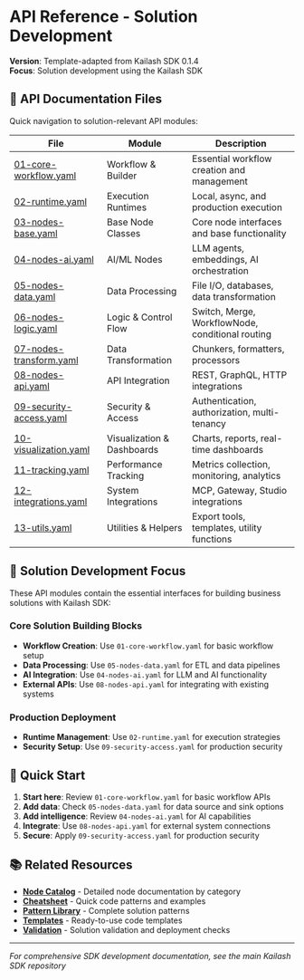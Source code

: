 # API Reference - Solution Development

**Version**: Template-adapted from Kailash SDK 0.1.4  
**Focus**: Solution development using the Kailash SDK

## 📁 API Documentation Files

Quick navigation to solution-relevant API modules:

| File | Module | Description |
|------|--------|-------------|
| [01-core-workflow.yaml](01-core-workflow.yaml) | Workflow & Builder | Essential workflow creation and management |
| [02-runtime.yaml](02-runtime.yaml) | Execution Runtimes | Local, async, and production execution |
| [03-nodes-base.yaml](03-nodes-base.yaml) | Base Node Classes | Core node interfaces and base functionality |
| [04-nodes-ai.yaml](04-nodes-ai.yaml) | AI/ML Nodes | LLM agents, embeddings, AI orchestration |
| [05-nodes-data.yaml](05-nodes-data.yaml) | Data Processing | File I/O, databases, data transformation |
| [06-nodes-logic.yaml](06-nodes-logic.yaml) | Logic & Control Flow | Switch, Merge, WorkflowNode, conditional routing |
| [07-nodes-transform.yaml](07-nodes-transform.yaml) | Data Transformation | Chunkers, formatters, processors |
| [08-nodes-api.yaml](08-nodes-api.yaml) | API Integration | REST, GraphQL, HTTP integrations |
| [09-security-access.yaml](09-security-access.yaml) | Security & Access | Authentication, authorization, multi-tenancy |
| [10-visualization.yaml](10-visualization.yaml) | Visualization & Dashboards | Charts, reports, real-time dashboards |
| [11-tracking.yaml](11-tracking.yaml) | Performance Tracking | Metrics collection, monitoring, analytics |
| [12-integrations.yaml](12-integrations.yaml) | System Integrations | MCP, Gateway, Studio integrations |
| [13-utils.yaml](13-utils.yaml) | Utilities & Helpers | Export tools, templates, utility functions |

## 🎯 Solution Development Focus

These API modules contain the essential interfaces for building business solutions with Kailash SDK:

### Core Solution Building Blocks
- **Workflow Creation**: Use `01-core-workflow.yaml` for basic workflow setup
- **Data Processing**: Use `05-nodes-data.yaml` for ETL and data pipelines  
- **AI Integration**: Use `04-nodes-ai.yaml` for LLM and AI functionality
- **External APIs**: Use `08-nodes-api.yaml` for integrating with existing systems

### Production Deployment
- **Runtime Management**: Use `02-runtime.yaml` for execution strategies
- **Security Setup**: Use `09-security-access.yaml` for production security

## 🚀 Quick Start

1. **Start here**: Review `01-core-workflow.yaml` for basic workflow APIs
2. **Add data**: Check `05-nodes-data.yaml` for data source and sink options
3. **Add intelligence**: Review `04-nodes-ai.yaml` for AI capabilities
4. **Integrate**: Use `08-nodes-api.yaml` for external system connections
5. **Secure**: Apply `09-security-access.yaml` for production security

## 📚 Related Resources

- **[Node Catalog](../nodes/)** - Detailed node documentation by category
- **[Cheatsheet](../cheatsheet/)** - Quick code patterns and examples
- **[Pattern Library](../pattern-library/)** - Complete solution patterns
- **[Templates](../templates/)** - Ready-to-use code templates
- **[Validation](../validation/)** - Solution validation and deployment checks

---
*For comprehensive SDK development documentation, see the main Kailash SDK repository*